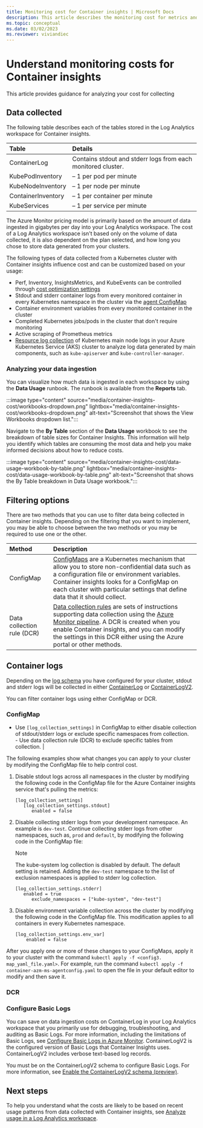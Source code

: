 ```yaml
---
title: Monitoring cost for Container insights | Microsoft Docs
description: This article describes the monitoring cost for metrics and inventory data collected by Container insights to help customers manage their usage and associated costs. 
ms.topic: conceptual
ms.date: 03/02/2023
ms.reviewer: viviandiec
---
```


# Understand monitoring costs for Container insights

This article provides guidance for analyzing your cost for collecting 


## Data collected
The following table describes each of the tables stored in the Log Analytics workspace for Container insights.

| Table | Details | 
|:---|:---|
| ContainerLog | Contains stdout and stderr logs from each monitored cluster. |
| KubePodInventory | – 1 per pod per minute |
| KubeNodeInventory | – 1 per node per minute |
| ContainerInventory | – 1 per container per minute |
| KubeServices | – 1 per service per minute |

The Azure Monitor pricing model is primarily based on the amount of data ingested in gigabytes per day into your Log Analytics workspace. The cost of a Log Analytics workspace isn't based only on the volume of data collected, it is also dependent on the plan selected, and how long you chose to store data generated from your clusters.

The following types of data collected from a Kubernetes cluster with Container insights influence cost and can be customized based on your usage:

- Perf, Inventory, InsightsMetrics, and KubeEvents can be controlled through [cost optimization settings](../containers/container-insights-cost-config.md)
- Stdout and stderr container logs from every monitored container in every Kubernetes namespace in the cluster via the [agent ConfigMap](../containers/container-insights-data-collection-configmap.md)
- Container environment variables from every monitored container in the cluster
- Completed Kubernetes jobs/pods in the cluster that don't require monitoring
- Active scraping of Prometheus metrics
- [Resource log collection](../../aks/monitor-aks.md#aks-control-planeresource-logs) of Kubernetes main node logs in your Azure Kubernetes Service (AKS) cluster to analyze log data generated by main components, such as `kube-apiserver` and `kube-controller-manager`.


### Analyzing your data ingestion

You can visualize how much data is ingested in each workspace by using the **Data Usage** runbook. The runbook is available from the **Reports** tab. 

:::image type="content" source="media/container-insights-cost/workbooks-dropdown.png" lightbox="media/container-insights-cost/workbooks-dropdown.png" alt-text="Screenshot that shows the View Workbooks dropdown list.":::

Navigate to the **By Table** section of the **Data Usage** workbook to see the breakdown of table sizes for Container Insights. This information will help you identify which tables are consuming the most data and help you make informed decisions about how to reduce costs.

:::image type="content" source="media/container-insights-cost/data-usage-workbook-by-table.png" lightbox="media/container-insights-cost/data-usage-workbook-by-table.png" alt-text="Screenshot that shows the By Table breakdown in Data Usage workbook.":::


## Filtering options
There are two methods that you can use to filter data being collected in Container insights. Depending on the filtering that you want to implement, you may be able to choose between the two methods or you may be required to use one or the other.

| Method | Description |
|:---|:---|
| ConfigMap | [ConfigMaps](https://kubernetes.io/docs/tasks/configure-pod-container/configure-pod-configmap/) are a Kubernetes mechanism that allow you to store non-confidential data such as a configuration file or environment variables. Container insights looks for a ConfigMap on each cluster with particular settings that define data that it should collect. |
| Data collection rule (DCR) | [Data collection rules](../monitoring-overview.md) are sets of instructions supporting data collection using the [Azure Monitor pipeline](../essentials/pipeline-overview.md). A DCR is created when you enable Container insights, and you can modify the settings in this DCR either using the Azure portal or other methods. |

## Container logs
Depending on the [log schema](container-insights-logs-schema.md) you have configured for your cluster, stdout and stderr logs will be collected in either [ContainerLog](/azure/azure-monitor/reference/tables/containerlog) or [ContainerLogV2](/azure/azure-monitor/reference/tables/containerlogv2). 

You can filter container logs using either ConfigMap or DCR. 

### ConfigMap

 - Use `[log_collection_settings]` in ConfigMap to either disable collection of stdout/stderr logs or exclude specific namespaces from collection.<br>- Use data collection rule (DCR) to exclude specific tables from collection. |



The following examples show what changes you can apply to your cluster by modifying the ConfigMap file to help control cost.

1. Disable stdout logs across all namespaces in the cluster by modifying the following code in the ConfigMap file for the Azure Container insights service that's pulling the metrics:

    ```
    [log_collection_settings]       
       [log_collection_settings.stdout]          
          enabled = false
    ```

1. Disable collecting stderr logs from your development namespace. An example is `dev-test`. Continue collecting stderr logs from other namespaces, such as, `prod` and `default`, by modifying the following code in the ConfigMap file:

    >[!NOTE]
    >The kube-system log collection is disabled by default. The default setting is retained. Adding the `dev-test` namespace to the list of exclusion namespaces is applied to stderr log collection.

    ```
    [log_collection_settings.stderr]          
       enabled = true          
          exclude_namespaces = ["kube-system", "dev-test"]
    ```

1. Disable environment variable collection across the cluster by modifying the following code in the ConfigMap file. This modification applies to all containers in every Kubernetes namespace.

    ```
    [log_collection_settings.env_var]
        enabled = false
    ```



After you apply one or more of these changes to your ConfigMaps, apply it to your cluster with the command `kubectl apply -f <config3. map_yaml_file.yaml>`. For example, run the command `kubectl apply -f container-azm-ms-agentconfig.yaml` to open the file in your default editor to modify and then save it.

### DCR



### Configure Basic Logs

You can save on data ingestion costs on ContainerLog in your Log Analytics workspace that you primarily use for debugging, troubleshooting, and auditing as Basic Logs. For more information, including the limitations of Basic Logs, see [Configure Basic Logs in Azure Monitor](../logs/basic-logs-configure.md). ContainerLogV2 is the configured version of Basic Logs that Container Insights uses. ContainerLogV2 includes verbose text-based log records.

You must be on the ContainerLogV2 schema to configure Basic Logs. For more information, see [Enable the ContainerLogV2 schema (preview)](container-insights-logs-schema.md).




## Next steps

To help you understand what the costs are likely to be based on recent usage patterns from data collected with Container insights, see [Analyze usage in a Log Analytics workspace](../logs/analyze-usage.md).
